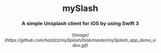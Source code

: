 <h1 align = "center"> mySlash </h1>  

<h3 align = "center"> A simple Unsplash client for iOS by using Swift 3 </h3>  

<h6 align = "center"> ![image](https://github.com/hazdzz/mySplash/blob/master/mySplash_app_demo_video.gif) <h6 align = "center">
